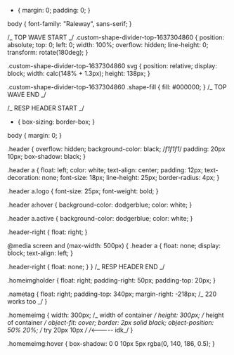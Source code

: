 - {
  margin: 0;
  padding: 0;
  }

body {
font-family: "Raleway", sans-serif;
}

/_ TOP WAVE START _/
.custom-shape-divider-top-1637304860 {
position: absolute;
top: 0;
left: 0;
width: 100%;
overflow: hidden;
line-height: 0;
transform: rotate(180deg);
}

.custom-shape-divider-top-1637304860 svg {
position: relative;
display: block;
width: calc(148% + 1.3px);
height: 138px;
}

.custom-shape-divider-top-1637304860 .shape-fill {
fill: #000000;
}
/_ TOP WAVE END _/

/_ RESP HEADER START _/

- {
  box-sizing: border-box;
  }

body {
margin: 0;
}

.header {
overflow: hidden;
background-color: black; /_f1f1f1_/
padding: 20px 10px;
box-shadow: black;
}

.header a {
float: left;
color: white;
text-align: center;
padding: 12px;
text-decoration: none;
font-size: 18px;
line-height: 25px;
border-radius: 4px;
}

.header a.logo {
font-size: 25px;
font-weight: bold;
}

.header a:hover {
background-color: dodgerblue;
color: white;
}

.header a.active {
background-color: dodgerblue;
color: white;
}

.header-right {
float: right;
}

@media screen and (max-width: 500px) {
.header a {
float: none;
display: block;
text-align: left;
}

.header-right {
float: none;
}
}
/_ RESP HEADER END _/

.homeimgholder {
float: right;
padding-right: 50px;
padding-top: 20px;
}

.nametag {
float: right;
padding-top: 340px;
margin-right: -218px; /_ 220 works too _/
}

.homemeimg {
width: 300px; /_ width of container _/
height: 300px; /_ height of container _/
object-fit: cover;
border: 2px solid black;
object-position: 50% 20%; /_ try 20px 10px _/ /_<----- idk_/
}

.homemeimg:hover {
box-shadow: 0 0 10px 5px rgba(0, 140, 186, 0.5);
}
